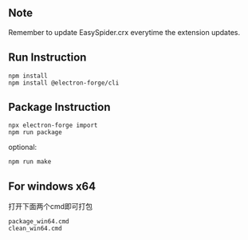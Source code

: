 ## Note

Remember to update EasySpider.crx everytime the extension updates.



## Run Instruction

```
npm install
npm install @electron-forge/cli
```

## Package Instruction

```
npx electron-forge import
npm run package
```

optional:

```
npm run make
```

## For windows x64
打开下面两个cmd即可打包
```
package_win64.cmd
clean_win64.cmd
```
